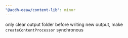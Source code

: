 ```yaml
---
"@acdh-oeaw/content-lib": minor
---
```


only clear output folder before writing new output, make `createContentProcessor` synchronous
